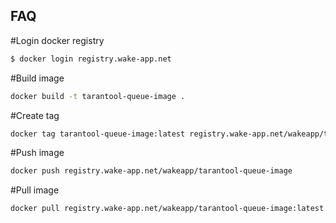 ## FAQ

#Login docker registry
```bash
$ docker login registry.wake-app.net
```

#Build image
```bash
docker build -t tarantool-queue-image .
```

#Create tag
```bash
docker tag tarantool-queue-image:latest registry.wake-app.net/wakeapp/tarantool-queue-image:latest
```

#Push image
```bash
docker push registry.wake-app.net/wakeapp/tarantool-queue-image
``` 

#Pull image
```bash
docker pull registry.wake-app.net/wakeapp/tarantool-queue-image:latest
```
